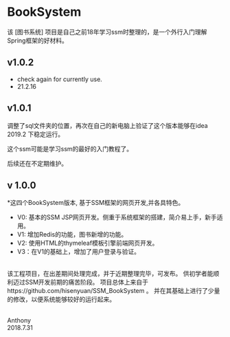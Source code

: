 # BookSystem

该 [图书系统] 项目是自己之前18年学习ssm时整理的，是一个外行入门理解Spring框架的好材料。


## v1.0.2
* check again for currently use.
* 21.2.16

## v1.0.1

调整了sql文件夹的位置，再次在自己的新电脑上验证了这个版本能够在idea 2019.2 下稳定运行。

这个ssm可能是学习ssm的最好的入门教程了。

后续还在不定期维护。





## v 1.0.0

*这四个BookSystem版本, 基于SSM框架的网页开发,并各具特色。<br/>
* V0: 基本的SSM JSP网页开发。侧重于系统框架的搭建，简介易上手，新手适用。<br/>
* V1: 增加Redis的功能，图书新增的功能。<br/>
* V2: 使用HTML的thymeleaf模板引擎前端网页开发。<br/>
* V3：在V1的基础上，增加了用户登录与验证。<br/><br/>

该工程项目，在出差期间处理完成，并于近期整理完毕，可发布。
供初学者能顺利迈过SSM开发前期的痛苦阶段。
项目总体上来自于https://github.com/hisenyuan/SSM_BookSystem 。
并在其基础上进行了少量的修改，以便系统能够较好的运行起来。<br/><br/>

Anthony  <br/>
2018.7.31